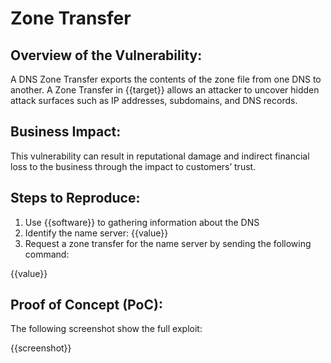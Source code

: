 # Zone Transfer

## Overview of the Vulnerability:

A DNS Zone Transfer exports the contents of the zone file from one DNS to another. A Zone Transfer in {{target}} allows an attacker to uncover hidden attack surfaces such as IP addresses, subdomains, and DNS records.

## Business Impact:

This vulnerability can result in reputational damage and indirect financial loss to the business through the impact to customers’ trust.

## Steps to Reproduce:

1. Use {{software}} to gathering information about the DNS
1. Identify the name server: {{value}}
1. Request a zone transfer for the name server by sending the following command:

{{value}}

## Proof of Concept (PoC):

The following screenshot show the full exploit:

{{screenshot}}
